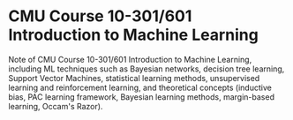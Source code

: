 # CMU Course 10-301/601 Introduction to Machine Learning

Note of CMU Course 10-301/601 Introduction to Machine Learning, including ML techniques such as Bayesian networks, decision tree learning, Support Vector Machines, statistical learning methods, unsupervised learning and reinforcement learning, and theoretical concepts (inductive bias, PAC learning framework, Bayesian learning methods, margin-based learning, Occam's Razor).
